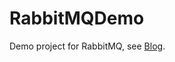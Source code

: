 # RabbitMQDemo
Demo project for RabbitMQ, see [Blog](https://belonk.com/categories/%E4%B8%93%E6%A0%8F/RabbitMQ/).
